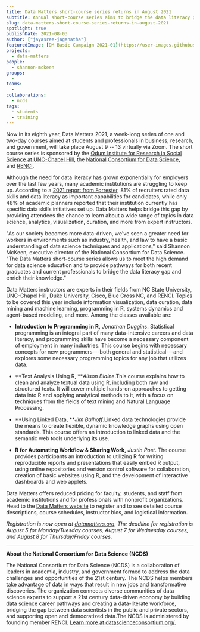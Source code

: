 ```yaml
---
title: Data Matters short-course series returns in August 2021
subtitle: Annual short-course series aims to bridge the data literacy gap
slug: data-matters-short-course-series-returns-in-august-2021
spotlight: true
publishDate: 2021-08-03
author: ["jayasree-jaganatha"]
featuredImage: [DM Basic Campaign 2021-01](https://user-images.githubusercontent.com/68300939/157326986-97b09f7a-abd8-4df9-9a9d-9e3309ad7402.png)
projects:
  - data-matters
people:
  - shannon-mckeen
groups:
  -
teams:
  - 
collaborations:
  - ncds
tags:
  - students
  - training
---
```


Now in its eighth year, Data Matters 2021, a week-long series of one and two-day courses aimed at students and professionals in business, research, and government, will take place August 9 -- 13 virtually via Zoom. The short course series is sponsored by the [Odum Institute for Research in Social Science at UNC-Chapel Hill](https://odum.unc.edu/), the [National Consortium for Data Science](https://datascienceconsortium.org/), and [RENCI](https://renci.org/).

Although the need for data literacy has grown exponentially for employers over the last few years, many academic institutions are struggling to keep up. According to a [2021 report from Forrester](https://www.tableau.com/sites/default/files/2021-06/Tableau_Data_Literacy_Report.pdf), 81% of recruiters rated data skills and data literacy as important capabilities for candidates, while only 48% of academic planners reported that their institution currently has specific data skills initiatives set up. Data Matters helps bridge this gap by providing attendees the chance to learn about a wide range of topics in data science, analytics, visualization, curation, and more from expert instructors.

"As our society becomes more data-driven, we've seen a greater need for workers in environments such as industry, health, and law to have a basic understanding of data science techniques and applications," said Shannon McKeen, executive director of the National Consortium for Data Science. "The Data Matters short-course series allows us to meet the high demand for data science education and to provide pathways for both recent graduates and current professionals to bridge the data literacy gap and enrich their knowledge."

Data Matters instructors are experts in their fields from NC State University, UNC-Chapel Hill, Duke University, Cisco, Blue Cross NC, and RENCI. Topics to be covered this year include information visualization, data curation, data mining and machine learning, programming in R, systems dynamics and agent-based modeling, and more. Among the classes available are:

-   **Introduction to Programming in R,** *Jonathan Duggins*. Statistical programming is an integral part of many data-intensive careers and data literacy, and programming skills have become a necessary component of employment in many industries. This course begins with necessary concepts for new programmers---both general and statistical---and explores some necessary programming topics for any job that utilizes data. 

-   **Text Analysis Using R, ***Alison Blaine*.This course explains how to clean and analyze textual data using R, including both raw and structured texts. It will cover multiple hands-on approaches to getting data into R and applying analytical methods to it, with a focus on techniques from the fields of text mining and Natural Language Processing.

-   **Using Linked Data, ***Jim Balhoff*.Linked data technologies provide the means to create flexible, dynamic knowledge graphs using open standards. This course offers an introduction to linked data and the semantic web tools underlying its use. 

-   **R for Automating Workflow & Sharing Work,** *Justin Post*. The course provides participants an introduction to utilizing R for writing reproducible reports and presentations that easily embed R output, using online repositories and version control software for collaboration, creation of basic websites using R, and the development of interactive dashboards and web applets. 

Data Matters offers reduced pricing for faculty, students, and staff from academic institutions and for professionals with nonprofit organizations. Head to the [Data Matters website](https://datamatters.org/) to register and to see detailed course descriptions, course schedules, instructor bios, and logistical information. 

*Registration is now open at *[*datamatters.org*](https://datamatters.org/)*. The deadline for registration is August 5 for Monday/Tuesday courses, August 7 for Wednesday courses, and August 8 for Thursday/Friday courses.*

* * * * *

**About the National Consortium for Data Science (NCDS)**

The National Consortium for Data Science (NCDS) is a collaboration of leaders in academia, industry, and government formed to address the data challenges and opportunities of the 21st century. The NCDS helps members take advantage of data in ways that result in new jobs and transformative discoveries. The organization connects diverse communities of data science experts to support a 21st century data-driven economy by building data science career pathways and creating a data-literate workforce, bridging the gap between data scientists in the public and private sectors, and supporting open and democratized data.The NCDS is administered by founding member RENCI. [Learn more at datascienceconsortium.org/.](https://datascienceconsortium.org/)
